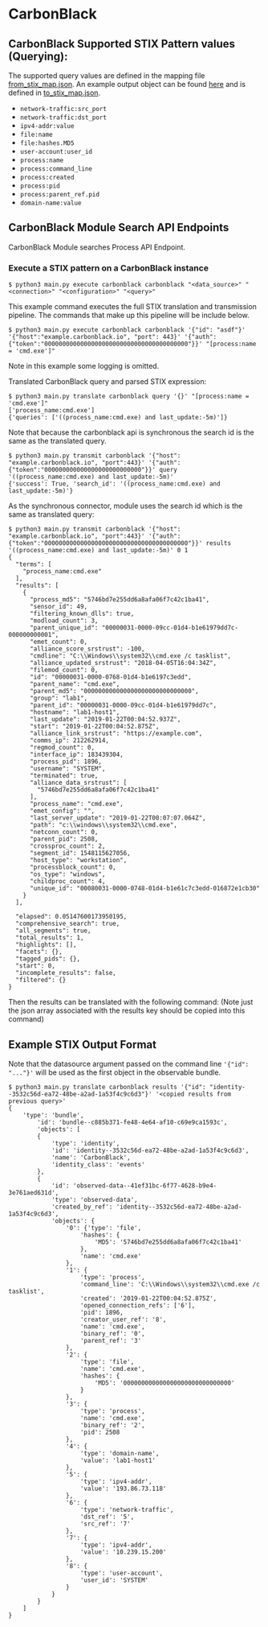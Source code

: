 # CarbonBlack

## CarbonBlack Supported STIX Pattern values (Querying):

The supported query values are defined in the mapping file [from_stix_map.json](json/from_stix_map.json). An example output object can be found [here](#Example-STIX-Output-Format) and is defined in [to_stix_map.json](json/to_stix_map.json).


- `network-traffic:src_port`
- `network-traffic:dst_port`
- `ipv4-addr:value`
- `file:name`
- `file:hashes.MD5`
- `user-account:user_id`
- `process:name`
- `process:command_line`
- `process:created`
- `process:pid`
- `process:parent_ref.pid`
- `domain-name:value`


## CarbonBlack Module Search API Endpoints

CarbonBlack Module searches Process API Endpoint.

### Execute a STIX pattern on a CarbonBlack instance

```
$ python3 main.py execute carbonblack carbonblack "<data_source>" "<connection>" "<configuration>" "<query>"
```

This example command executes the full STIX translation and transmission pipeline. The commands that make up this pipeline will be include below.
```
$ python3 main.py execute carbonblack carbonblack '{"id": "asdf"}' '{"host":"example.carbonblack.io", "port": 443}' '{"auth":{"token":"0000000000000000000000000000000000000000"}}' "[process:name = 'cmd.exe']"
```

Note in this example some logging is omitted.

Translated CarbonBlack query and parsed STIX expression:
```
$ python3 main.py translate carbonblack query '{}' "[process:name = 'cmd.exe']"
['process_name:cmd.exe']
{'queries': ['((process_name:cmd.exe) and last_update:-5m)']}
```

Note that because the carbonblack api is synchronous the search id is the same as the translated query.
```
$ python3 main.py transmit carbonblack '{"host": "example.carbonblack.io", "port":443}' '{"auth": {"token":"000000000000000000000000000"}}' query '((process_name:cmd.exe) and last_update:-5m)'
{'success': True, 'search_id': '((process_name:cmd.exe) and last_update:-5m)'}
```

As the synchronous connector, module uses the search id which is the same as translated query:
```
$ python3 main.py transmit carbonblack '{"host": "example.carbonblack.io", "port":443}' '{"auth": {"token":"0000000000000000000000000000000000000000"}}' results '((process_name:cmd.exe) and last_update:-5m)' 0 1
{
  "terms": [
    "process_name:cmd.exe"
  ],
  "results": [
    {
      "process_md5": "5746bd7e255dd6a8afa06f7c42c1ba41",
      "sensor_id": 49,
      "filtering_known_dlls": true,
      "modload_count": 3,
      "parent_unique_id": "00000031-0000-09cc-01d4-b1e61979dd7c-000000000001",
      "emet_count": 0,
      "alliance_score_srstrust": -100,
      "cmdline": "C:\\Windows\\system32\\cmd.exe /c tasklist",
      "alliance_updated_srstrust": "2018-04-05T16:04:34Z",
      "filemod_count": 0,
      "id": "00000031-0000-0768-01d4-b1e6197c3edd",
      "parent_name": "cmd.exe",
      "parent_md5": "000000000000000000000000000000",
      "group": "lab1",
      "parent_id": "00000031-0000-09cc-01d4-b1e61979dd7c",
      "hostname": "lab1-host1",
      "last_update": "2019-01-22T00:04:52.937Z",
      "start": "2019-01-22T00:04:52.875Z",
      "alliance_link_srstrust": "https://example.com",
      "comms_ip": 212262914,
      "regmod_count": 0,
      "interface_ip": 183439304,
      "process_pid": 1896,
      "username": "SYSTEM",
      "terminated": true,
      "alliance_data_srstrust": [
        "5746bd7e255dd6a8afa06f7c42c1ba41"
      ],
      "process_name": "cmd.exe",
      "emet_config": "",
      "last_server_update": "2019-01-22T00:07:07.064Z",
      "path": "c:\\windows\\system32\\cmd.exe",
      "netconn_count": 0,
      "parent_pid": 2508,
      "crossproc_count": 2,
      "segment_id": 1548115627056,
      "host_type": "workstation",
      "processblock_count": 0,
      "os_type": "windows",
      "childproc_count": 4,
      "unique_id": "00080031-0000-0748-01d4-b1e61c7c3edd-016872e1cb30"
    }
  ],

  "elapsed": 0.05147600173950195,
  "comprehensive_search": true,
  "all_segments": true,
  "total_results": 1,
  "highlights": [],
  "facets": {},
  "tagged_pids": {},
  "start": 0,
  "incomplete_results": false,
  "filtered": {}
}
```

Then the results can be translated with the following command: (Note just the json array associated with the results key should be copied into this command)

## Example STIX Output Format

Note that the datasource argument passed on the command line `'{"id": "..."}'` will be used as the first object in the observable bundle.

```
$ python3 main.py translate carbonblack results '{"id": "identity--3532c56d-ea72-48be-a2ad-1a53f4c9c6d3"}' '<copied results from previous query>'
{
    'type': 'bundle',
        'id': 'bundle--c885b371-fe48-4e64-af10-c69e9ca1593c',
        'objects': [
        {
            'type': 'identity',
            'id': 'identity--3532c56d-ea72-48be-a2ad-1a53f4c9c6d3',
            'name': 'CarbonBlack',
            'identity_class': 'events'
        },
        {
            'id': 'observed-data--41ef31bc-6f77-4628-b9e4-3e761aed631d',
            'type': 'observed-data',
            'created_by_ref': 'identity--3532c56d-ea72-48be-a2ad-1a53f4c9c6d3',
            'objects': {
                '0': {'type': 'file',
                    'hashes': {
                        'MD5': '5746bd7e255dd6a8afa06f7c42c1ba41'
                    },
                    'name': 'cmd.exe'
                },
                '1': {
                    'type': 'process',
                    'command_line': 'C:\\Windows\\system32\\cmd.exe /c tasklist',
                    'created': '2019-01-22T00:04:52.875Z',
                    'opened_connection_refs': ['6'],
                    'pid': 1896,
                    'creator_user_ref': '8',
                    'name': 'cmd.exe',
                    'binary_ref': '0',
                    'parent_ref': '3'
                },
                '2': {
                    'type': 'file',
                    'name': 'cmd.exe',
                    'hashes': {
                        'MD5': '000000000000000000000000000000'
                    }
                },
                '3': {
                    'type': 'process',
                    'name': 'cmd.exe',
                    'binary_ref': '2',
                    'pid': 2508
                },
                '4': {
                    'type': 'domain-name',
                    'value': 'lab1-host1'
                },
                '5': {
                    'type': 'ipv4-addr',
                    'value': '193.86.73.118'
                },
                '6': {
                    'type': 'network-traffic',
                    'dst_ref': '5',
                    'src_ref': '7'
                },
                '7': {
                    'type': 'ipv4-addr',
                    'value': '10.239.15.200'
                },
                '8': {
                    'type': 'user-account',
                    'user_id': 'SYSTEM'
                }
            }
        }
    ]
}
```
